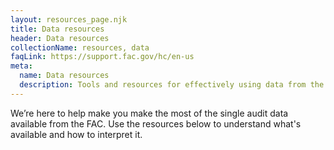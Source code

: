 ```yaml
---
layout: resources_page.njk
title: Data resources
header: Data resources
collectionName: resources, data
faqLink: https://support.fac.gov/hc/en-us
meta:
  name: Data resources
  description: Tools and resources for effectively using data from the Federal Audit Clearinghouse.
---
```


We’re here to help make you make the most of the single audit data available from the FAC. Use the resources below to understand what's available and how to interpret it.
